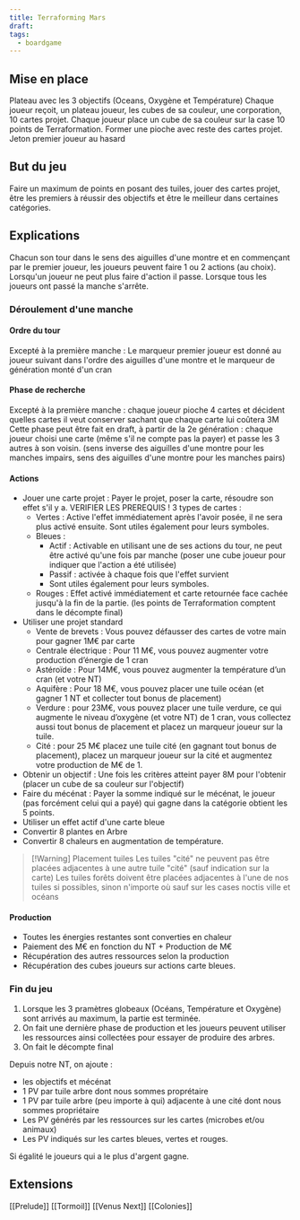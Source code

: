 ```yaml
---
title: Terraforming Mars
draft: 
tags:
  - boardgame
---
```

## Mise en place
Plateau avec les 3 objectifs (Oceans, Oxygène et Température)
Chaque joueur reçoit, un plateau joueur, les cubes de sa couleur, une corporation, 10 cartes projet.
Chaque joueur place un cube de sa couleur sur la case 10 points de Terraformation.
Former une pioche avec reste des cartes projet.
Jeton premier joueur au hasard

## But du jeu
Faire un maximum de points en posant des tuiles, jouer des cartes projet, être les premiers à réussir des objectifs et être le meilleur dans certaines catégories.

## Explications
Chacun son tour dans le sens des aiguilles d'une montre et en commençant par le premier joueur, les joueurs peuvent faire 1 ou 2 actions (au choix). Lorsqu'un joueur ne peut plus faire d'action il passe. Lorsque tous les joueurs ont passé la manche s'arrête.

### Déroulement d'une manche
#### Ordre du tour
Excepté à la première manche : Le marqueur premier joueur est donné au joueur suivant dans l'ordre des aiguilles d'une montre et le marqueur de génération monté d'un cran

#### Phase de recherche
Excepté à la première manche : chaque joueur pioche 4 cartes et décident quelles cartes il veut conserver sachant que chaque carte lui coûtera 3M 
Cette phase peut être fait en draft, à partir de la 2e génération : chaque joueur choisi une carte (même s'il ne compte pas la payer) et passe les 3 autres à son voisin. (sens inverse des aiguilles d'une montre pour les manches impairs, sens des aiguilles d'une montre pour les manches pairs)

#### Actions

- Jouer une carte projet : Payer le projet, poser la carte, résoudre son effet s'il y a. VERIFIER LES PREREQUIS ! 3 types de cartes : 
	- Vertes : Active l'effet immédiatement après l'avoir posée, il ne sera plus activé ensuite. Sont utiles également pour leurs symboles.
	- Bleues : 
		- Actif : Activable en utilisant une de ses actions du tour, ne peut être activé qu'une fois par manche (poser une cube joueur pour indiquer que l'action a été utilisée)
		- Passif : activée à chaque fois que l'effet survient
		- Sont utiles également pour leurs symboles.
	- Rouges : Effet activé immédiatement et carte retournée face cachée jusqu'à la fin de la partie. (les points de Terraformation comptent dans le décompte final)
- Utiliser une projet standard
	- Vente de brevets : Vous pouvez défausser des cartes de votre main pour gagner 1M€ par carte
	- Centrale électrique : Pour 11 M€, vous pouvez augmenter votre production d’énergie de 1 cran  
	- Astéroïde : Pour 14M€, vous pouvez augmenter la température d’un cran (et votre NT)
	- Aquifère : Pour 18 M€, vous pouvez placer une tuile océan (et gagner 1 NT et collecter tout bonus de placement)
	- Verdure : pour 23M€, vous pouvez placer une tuile verdure, ce qui augmente le niveau d’oxygène (et votre NT) de 1 cran, vous collectez aussi tout bonus de placement et placez un marqueur joueur sur la tuile.
	- Cité : pour 25 M€ placez une tuile cité (en gagnant tout bonus de placement), placez un marqueur joueur sur la cité et augmentez votre production de M€ de 1.
- Obtenir un objectif : Une fois les critères atteint payer 8M pour l'obtenir (placer un cube de sa couleur sur l'objectif)
- Faire du mécénat : Payer la somme indiqué sur le mécénat, le joueur (pas forcément celui qui a payé) qui gagne dans la catégorie obtient les 5 points.
- Utiliser un effet actif d'une carte bleue
- Convertir 8 plantes en Arbre
- Convertir 8 chaleurs en augmentation de température.

>[!Warning] Placement tuiles
>Les tuiles "cité" ne peuvent pas être placées adjacentes à une autre tuile "cité" (sauf indication sur la carte)
>Les tuiles forêts doivent être placées adjacentes à l'une de nos tuiles si possibles, sinon n'importe où sauf sur les cases noctis ville et océans 

#### Production
- Toutes les énergies restantes sont converties en chaleur
- Paiement des M€ en fonction du NT + Production de M€
- Récupération des autres ressources selon la production
- Récupération des cubes joueurs sur actions carte bleues.


### Fin du jeu

1) Lorsque les 3 pramètres globeaux (Océans, Température et Oxygène) sont arrivés au maximum, la partie est terminée. 
2) On fait une dernière phase de production et les joueurs peuvent utiliser les ressources ainsi collectées pour essayer de produire des arbres.
3) On fait le décompte final

Depuis notre NT, on ajoute :
- les objectifs et mécénat
- 1 PV par tuile arbre dont nous sommes proprétaire
- 1 PV par tuile arbre (peu importe à qui) adjacente à une cité dont nous sommes propriétaire
- Les PV générés par les ressources sur les cartes (microbes et/ou animaux)
- Les PV indiqués sur les cartes bleues, vertes et rouges.

Si égalité le joueurs qui a le plus d'argent gagne.

## Extensions 

[[Prelude]]
[[Tormoil]]
[[Venus Next]]
[[Colonies]]
